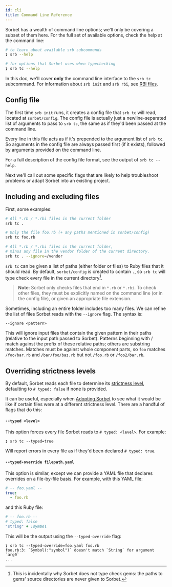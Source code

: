```yaml
---
id: cli
title: Command Line Reference
---
```


Sorbet has a wealth of command line options; we'll only be covering a subset of
them here. For the full set of available options, check the help at the command
line:

```bash
# to learn about available srb subcommands
❯ srb --help

# for options that Sorbet uses when typechecking
❯ srb tc --help
```

In this doc, we'll cover **only** the command line interface to the `srb tc`
subcommand. For information about `srb init` and `srb rbi`, see
[RBI files](rbi.md).

## Config file

The first time `srb init` runs, it creates a config file that `srb tc` will
read, located at `sorbet/config`. The config file is actually just a
newline-separated list of arguments to pass to `srb tc`, the same as if they'd
been passed at the command line.

Every line in this file acts as if it's prepended to the argument list of
`srb tc`. So arguments in the config file are always passed first (if it
exists), followed by arguments provided on the command line.

For a full description of the config file format, see the output of
`srb tc --help`.

Next we'll call out some specific flags that are likely to help troubleshoot
problems or adapt Sorbet into an existing project.

## Including and excluding files

First, some examples:

```bash
# All *.rb / *.rbi files in the current folder
srb tc .

# Only the file foo.rb (+ any paths mentioned in sorbet/config)
srb tc foo.rb

# All *.rb / *.rbi files in the current folder,
# minus any file in the vendor folder of the current directory.
srb tc . --ignore=/vendor
```

`srb tc` can be given a list of paths (either folder or files) to Ruby files
that it should read. By default, `sorbet/config` is created to contain `.`, so
`srb tc` will type check every file in the current directory[^gems].

> **Note**: Sorbet only checks files that end in `*.rb` or `*.rbi`. To check
> other files, they must be explicitly named on the command line (or in the
> config file), or given an appropriate file extension.

<!-- prettier-ignore-start -->

[^gems]: This is incidentally why Sorbet does not type check gems: the paths to
gems' source directories are never given to Sorbet.

<!-- prettier-ignore-end -->

Sometimes, including an entire folder includes too many files. We can refine the
list of files Sorbet reads with the `--ignore` flag. The syntax is:

```plaintext
--ignore <pattern>
```

This will ignore input files that contain the given pattern in their paths
(relative to the input path passed to Sorbet). Patterns beginning with / match
against the prefix of these relative paths; others are substring matches.
Matches must be against whole component parts, so `foo` matches `/foo/bar.rb`
and `/bar/foo/baz.rb` but not `/foo.rb` or `/foo2/bar.rb`.

## Overriding strictness levels

By default, Sorbet reads each file to determine its
[strictness level](static.md#file-level-granularity-strictness-levels),
defaulting to `# typed: false` if none is provided.

It can be useful, especially when [Adopting Sorbet](adopting.md) to see what it
would be like if certain files were at a different strictness level. There are a
handful of flags that do this:

#### `--typed <level>`

This option forces every file Sorbet reads to `# typed: <level>`. For example:

```plaintext
❯ srb tc --typed=true
```

Will report errors in every file as if they'd been declared `# typed: true`.

#### `--typed-override filepath.yaml`

This option is similar, except we can provide a YAML file that declares
overrides on a file-by-file basis. For example, with this YAML file:

```yaml
# -- foo.yaml --
true:
  - foo.rb
```

and this Ruby file:

```ruby
# -- foo.rb --
# typed: false
"string" + :symbol
```

This will be the output using the `--typed-override` flag:

```plaintext
❯ srb tc --typed-override=foo.yaml foo.rb
foo.rb:3: `Symbol(:"symbol")` doesn't match `String` for argument `arg0`
...
```
